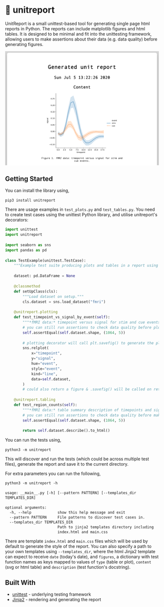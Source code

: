 # :page_facing_up: unitreport

UnitReport is a small unittest-based tool for generating single page html reports in Python.
The reports can include matplotlib figures and html tables.
It is designed to be minimal and fit into the unittesting framework, allowing users to make assertions about their data (e.g. data quality) before generating figures.

![unitreport](https://raw.githubusercontent.com/annahadji/unitreport/master/screenshot.png)

## Getting Started

You can install the library using,

`pip3 install unitreport`

There are usage examples in `test_plots.py` and `test_tables.py`.
You need to create test cases using the unittest Python library, and utilise unitreport's decorators:

```python
import unittest
import unitreport

import seaborn as sns
import pandas as pd

class TestExample(unittest.TestCase):
    """Example test suite producing plots and tables in a report using unitreport."""

    dataset: pd.DataFrame = None

    @classmethod
    def setUpClass(cls):
        """Load dataset on setup."""
        cls.dataset = sns.load_dataset("fmri")

    @unitreport.plotting
    def test_timepoint_vs_signal_by_event(self):
        """*fMRI data:* timepoint versus signal for stim and cue events."""
        # you can still run assertions to check data quality before plotting
        self.assertEqual(self.dataset.shape, (1064, 5))

        # plotting decorator will call plt.savefig() to generate the plot
        sns.relplot(
            x="timepoint",
            y="signal",
            hue="event",
            style="event",
            kind="line",
            data=self.dataset,
        )
        # could also return a figure & .savefig() will be called on returned object

    @unitreport.tabling
    def test_region_counts(self):
        """*fMRI data:* table summary description of timepoints and signals."""
        # you can still run assertions to check data quality before making table
        self.assertEqual(self.dataset.shape, (1064, 5))

        return self.dataset.describe().to_html()
```

You can run the tests using,

`python3 -m unitreport`

This will discover and run the tests (which could be across multiple test files), generate the report and save it to the current directory.

For extra parameters you can run the following,

```
python3 -m unitreport -h

usage: __main__.py [-h] [--pattern PATTERN] [--templates_dir TEMPLATES_DIR]

optional arguments:
  -h, --help            show this help message and exit
  --pattern PATTERN     File patterns to discover test cases in.
  --templates_dir TEMPLATES_DIR
                        Path to jinja2 templates directory including
                        index.html and main.css
```

There are template `index.html` and `main.css` files which will be used by default to generate the style of the report.
You can also specify a path to your own templates using `--templates_dir`, where the html Jinja2 template can expect to receive `date` (today's date), and `figures`, a dictionary with test function names as keys mapped to values of `type` (table or plot), `content` (svg or html table) and `description` (test function's docstring).

## Built With

- [unittest](https://docs.python.org/3/library/unittest.html) - underlying testing framework
- [Jinja2](https://jinja.palletsprojects.com/en/2.11.x/) - rendering and generating the report
